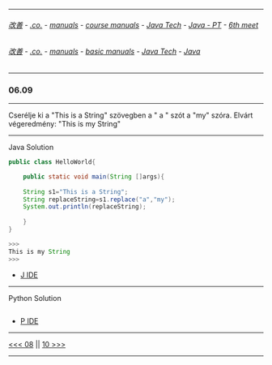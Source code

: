 
---

###### [改善](https://github.com/ttltrk/0C/blob/master/README.MD) - [.co.](https://github.com/ttltrk/PRG/blob/master/CODING.MD) - [manuals](https://github.com/ttltrk/PRG/blob/master/MAN.MD) - [course manuals](https://github.com/ttltrk/PRG/blob/master/COUR_MAN.MD) - [Java Tech](https://github.com/ttltrk/PRG/blob/master/JAVA/DOC/CM/JT.MD) - [Java - PT](https://github.com/ttltrk/PRG/blob/master/JAVA/DOC/BJM/TOMI/JJ.MD) - [6th meet](https://github.com/ttltrk/PRG/blob/master/JAVA/DOC/BJM/TOMI/06/06.MD) 

###### [改善](https://github.com/ttltrk/0C/blob/master/README.MD) - [.co.](https://github.com/ttltrk/PRG/blob/master/CODING.MD) - [manuals](https://github.com/ttltrk/PRG/blob/master/MAN.MD) - [basic manuals](https://github.com/ttltrk/PRG/blob/master/MANUALS.MD) - [Java Tech](https://github.com/ttltrk/PRG/blob/master/JAVA/DOC/JT/JT.MD) - [Java](https://github.com/ttltrk/PRG/blob/master/JAVA/DOC/OJM/OJM.MD)

---

### 06.09

---

Cserélje ki a "This is a String" szövegben a " a " szót a "my" szóra. Elvárt végeredmény: "This is my String"

---

Java Solution

```java
public class HelloWorld{

    public static void main(String []args){
     
    String s1="This is a String";  
    String replaceString=s1.replace("a","my");
    System.out.println(replaceString);  
    
    }
}

>>>
This is my String
>>>
```

* [J IDE](https://www.tutorialspoint.com/compile_java_online.php) 

---

Python Solution

```python

```

* [P IDE](https://repl.it/@ttltrknet/YummyRedMp3)

---

[<<< 08](https://github.com/ttltrk/PRG/blob/master/JAVA/DOC/BJM/TOMI/06/08/08.MD) ||
[10 >>>](https://github.com/ttltrk/PRG/blob/master/JAVA/DOC/BJM/TOMI/06/10/10.MD)

---
